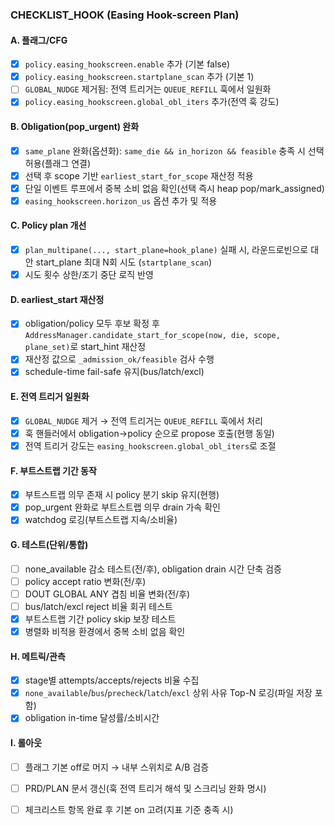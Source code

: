 ### CHECKLIST_HOOK (Easing Hook-screen Plan)

#### A. 플래그/CFG
- [x] `policy.easing_hookscreen.enable` 추가 (기본 false)
- [x] `policy.easing_hookscreen.startplane_scan` 추가 (기본 1)
- [ ] `GLOBAL_NUDGE` 제거됨: 전역 트리거는 `QUEUE_REFILL` 훅에서 일원화
- [x] `policy.easing_hookscreen.global_obl_iters` 추가(전역 훅 강도)

#### B. Obligation(pop_urgent) 완화
- [x] `same_plane` 완화(옵션화): `same_die && in_horizon && feasible` 충족 시 선택 허용(플래그 연결)
- [x] 선택 후 scope 기반 `earliest_start_for_scope` 재산정 적용
- [x] 단일 이벤트 루프에서 중복 소비 없음 확인(선택 즉시 heap pop/mark_assigned)
- [x] `easing_hookscreen.horizon_us` 옵션 추가 및 적용

#### C. Policy plan 개선
- [x] `plan_multipane(..., start_plane=hook_plane)` 실패 시, 라운드로빈으로 대안 start_plane 최대 N회 시도 (`startplane_scan`)
- [x] 시도 횟수 상한/조기 중단 로직 반영

#### D. earliest_start 재산정
- [x] obligation/policy 모두 후보 확정 후 `AddressManager.candidate_start_for_scope(now, die, scope, plane_set)`로 start_hint 재산정
- [x] 재산정 값으로 `_admission_ok/feasible` 검사 수행
- [x] schedule-time fail-safe 유지(bus/latch/excl)

#### E. 전역 트리거 일원화
- [x] `GLOBAL_NUDGE` 제거 → 전역 트리거는 `QUEUE_REFILL` 훅에서 처리
- [x] 훅 핸들러에서 obligation→policy 순으로 propose 호출(현행 동일)
- [x] 전역 트리거 강도는 `easing_hookscreen.global_obl_iters`로 조절

#### F. 부트스트랩 기간 동작
- [x] 부트스트랩 의무 존재 시 policy 분기 skip 유지(현행)
- [x] pop_urgent 완화로 부트스트랩 의무 drain 가속 확인
- [x] watchdog 로깅(부트스트랩 지속/소비율)

#### G. 테스트(단위/통합)
- [ ] none_available 감소 테스트(전/후), obligation drain 시간 단축 검증
- [ ] policy accept ratio 변화(전/후)
- [ ] DOUT GLOBAL ANY 겹침 비율 변화(전/후)
- [ ] bus/latch/excl reject 비율 회귀 테스트
- [x] 부트스트랩 기간 policy skip 보장 테스트
- [x] 병렬화 비적용 환경에서 중복 소비 없음 확인

#### H. 메트릭/관측
- [x] stage별 attempts/accepts/rejects 비율 수집
- [x] `none_available`/`bus`/`precheck`/`latch`/`excl` 상위 사유 Top-N 로깅(파일 저장 포함)
- [x] obligation in-time 달성률/소비시간

#### I. 롤아웃
- [ ] 플래그 기본 off로 머지 → 내부 스위치로 A/B 검증
- [ ] PRD/PLAN 문서 갱신(훅 전역 트리거 해석 및 스크리닝 완화 명시)
- [ ] 체크리스트 항목 완료 후 기본 on 고려(지표 기준 충족 시)


